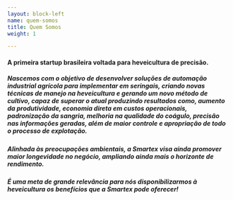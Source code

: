 ```yaml
---
layout: block-left
name: quem-somos
title: Quem Somos
weight: 1

---
```

#### A primeira startup brasileira voltada para heveicultura de precisão.

##### Nascemos com o objetivo de desenvolver soluções de automação industrial agrícola para implementar em seringais, criando novas técnicas de manejo na heveicultura e gerando um novo método de cultivo, capaz de superar o atual produzindo resultados como, aumento da produtividade, economia direta em custos operacionais, padronização da sangria, melhoria na qualidade do coágulo, precisão nas informações geradas, além de maior controle e apropriação de todo o processo de explotação.

##### Alinhada às preocupações ambientais, a Smartex visa ainda promover maior longevidade no negócio, ampliando ainda mais o horizonte de rendimento.

##### É uma meta de grande relevância para nós disponibilizarmos à heveicultura os benefícios que a Smartex pode oferecer!